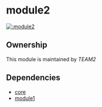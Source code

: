 
# module2
        
[![:module2](https://github.com/albertlatacz/shift-left-kotlin/actions/workflows/module2-build.yml/badge.svg)](https://github.com/albertlatacz/shift-left-kotlin/actions/workflows/module2-build.yml)


## Ownership
This module is maintained by *TEAM2*


## Dependencies
- [core](https://github.com/albertlatacz/shift-left-kotlin/tree/main/libraries/core)
- [module1](https://github.com/albertlatacz/shift-left-kotlin/tree/main/module1)
